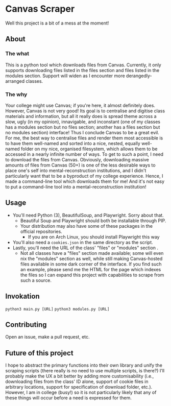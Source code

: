 # Canvas Scraper

Well this project is a bit of a mess at the moment!  

## About

### The what
 
 This is a python tool which downloads files from Canvas. Currently, it only supports downloading files listed in the files section and files listed in the modules section. Support will widen as I encounter more derangedly-arranged classes. 

### The why

Your college might use Canvas; if you're here, it almost definitely does. However, Canvas is not very good! Its goal is to centralise and digitise class materials and information, but all it really does is spread theme across a slow, ugly (in my opinion), innavigable, and inconstant (one of my classes has a modules section but no files section; another has a files section but no modules section) interface! Thus I conclude Canvas to be a great evil.  
For me, the best way to centralise files and render them most accessible is to have them well-named and sorted into a nice, nested, equally well-named folder on my nice, organised filesystem, which allows them to be accessed in a nearly infinite number of ways. To get to such a point, I need to download the files from Canvas. Obviously, downloading massive amounts of files from Canvas (50+) is one of the less desirable ways to place one's self into mental-reconstruction institutions, and I didn't particularly want that to be a byproduct of my college experience. Hence, I made a command-line tool which downloads them for me! And it's not easy to put a command-line tool into a mental-reconstruction institution!

## Usage
* You'll need Python (3), BeautifulSoup, and Playwright. Sorry about that.
  * Beautiful Soup and Playwright should both be installable through PIP.
  * Your distribution may also have some of these packages in the official repositories.
	  * If you are on Arch Linux, you should install Playwright this way
* You'll also need a `cookies.json` in the same directory as the script.
* Lastly, you'll need the URL of the class' "files" or "modules" section . 
  * Not all classes have a "files" section made available; some will even nix the "modules" section as well, while still making Canvas-hosted files available in some dark corner of the interface. If you find such an example, please send me the HTML for the page which indexes the files so I can expand this project with capabilities to scrape from such a source.

## Invokation
`python3 main.py [URL]`
`python3 modules.py [URL]`

  
## Contributing
Open an issue, make a pull request, etc. 

## Future of this project
I hope to abstract the primary functions into their own library and unify the scraping scripts (there really is no need to use multiple scripts, is there?)
I'll probably make the UX a bit better by adding more customisability (i.e., downloading files from the class' ID alone, support of cookie files in arbitrary locations, support for specification of download folder, etc.).
However, I am in college (busy!) so it is not particularly likely that any of these things will occur before a need is expressed for them. 
